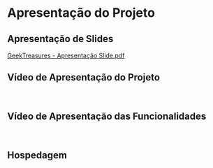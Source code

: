 # Apresentação do Projeto


## Apresentação de Slides

[GeekTreasures - Apresentação Slide.pdf](https://github.com/ICEI-PUC-Minas-PMV-ADS/pmv-ads-2023-2-e1-proj-web-t11-pvm-ads-2023-2-e1-colecoes/blob/main/apresentacao/GeekTreasures%20-%20Apresenta%C3%A7%C3%A3o%20Slide.pdf)

## Vídeo de Apresentação do Projeto



<br>

## Vídeo de Apresentação das Funcionalidades



<br>


## Hospedagem


<br>




